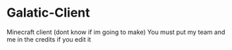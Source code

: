 # Galatic-Client
Minecraft client (dont know if im going to make)
You must put my team and me in the credits if you edit it

